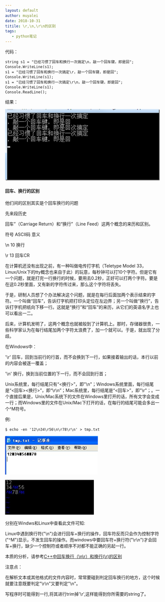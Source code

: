 ```yaml
---
layout: default
author: muyalei
date: 2018-10-31
titile: \r,\n,\r\n的区别
tags:
   - python笔记
---
```


代码：
```
string s1 = "已经习惯了回车和换行一次搞定\n，敲一个回车键，即是回";   
Console.WriteLine(s1);
s1 = "已经习惯了回车和换行一次搞定\r，敲一个回车键，即是回";
Console.WriteLine(s1);
s1 = "已经习惯了回车和换行一次搞定\r\n，敲一个回车键，即是回";
Console.WriteLine(s1);
Console.ReadLine();
```
结果：

![2018-10-31-\r,\n,\r\n的区别_图片1.jpg](https://github.com/muyalei/muyalei.github.io/blob/gh-pages/img/2018-10-31-%5Cr%2C%5Cn%2C%5Cr%5Cn%E7%9A%84%E5%8C%BA%E5%88%AB_%E5%9B%BE%E7%89%871.jpg)
#### 回车、换行的区别  
他们间的区别其实是个回车换行的问题

先来段历史

回车”（Carriage Return）和“换行”（Line Feed）这两个概念的来历和区别。

符号        ASCII码        意义

\n               10          换行

\r                13            回车CR

在计算机还没有出现之前，有一种叫做电传打字机（Teletype Model 33，Linux/Unix下的tty概念也来自于此）的玩意，每秒钟可以打10个字符。但是它有一个问题，就是打完一行换行的时候，要用去0.2秒，正好可以打两个字符。要是在这0.2秒里面，又有新的字符传过来，那么这个字符将丢失。

于是，研制人员想了个办法解决这个问题，就是在每行后面加两个表示结束的字符。一个叫做“回车”，告诉打字机把打印头定位在左边界；另一个叫做“换行”，告诉打字机把纸向下移一行。这就是“换行”和“回车”的来历，从它们的英语名字上也可以看出一二。

后来，计算机发明了，这两个概念也就被般到了计算机上。那时，存储器很贵，一些科学家认为在每行结尾加两个字符太浪费了，加一个就可以。于是，就出现了分歧。

在Windows中：

'\r' 回车，回到当前行的行首，而不会换到下一行，如果接着输出的话，本行以前的内容会被逐一覆盖；

'\n' 换行，换到当前位置的下一行，而不会回到行首；

Unix系统里，每行结尾只有“<换行>”，即"\n"；Windows系统里面，每行结尾是“<回车><换行>”，即“\r\n”；Mac系统里，每行结尾是“<回车>”，即"\r"；。一个直接后果是，Unix/Mac系统下的文件在Windows里打开的话，所有文字会变成一行；而Windows里的文件在Unix/Mac下打开的话，在每行的结尾可能会多出一个^M符号。

例:

`$ echo -en '12\n34\r56\n\r78\r\n' > tmp.txt`

![2018-10-31-\r,\n,\r\n的区别_图片2.jpg](https://github.com/muyalei/muyalei.github.io/blob/gh-pages/img/2018-10-31-%5Cr%2C%5Cn%2C%5Cr%5Cn%E7%9A%84%E5%8C%BA%E5%88%AB_%E5%9B%BE%E7%89%872.jpg)

![2018-10-31-\r,\n,\r\n的区别_图片3.jpg](https://github.com/muyalei/muyalei.github.io/blob/gh-pages/img/2018-10-31-%5Cr%2C%5Cn%2C%5Cr%5Cn%E7%9A%84%E5%8C%BA%E5%88%AB_%E5%9B%BE%E7%89%873.jpg)

分别在Windws和Linux中查看此文件可知:

Linux中遇到换行符("\n")会进行回车+换行的操作，回车符反而只会作为控制字符("^M")显示，不发生回车的操作。而windows中要回车符+换行符("\r\n")才会回车+换行，缺少一个控制符或者顺序不对都不能正确的另起一行。

本质的分析，请参考[C++中回车换行（\n\r）和换行(\r)的区别](https://blog.csdn.net/xiaofei2010/article/details/8458605)

 

注意点：

在解析文本或其他格式的文件内容时，常常要碰到判定回车换行的地方，这个时候就要注意既要判定"\r\n"又要判定"\n"。

写程序时可能得到一行,将其进行trim掉'\r',这样能得到你所需要的string了。
